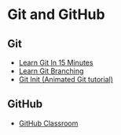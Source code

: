# Git and GitHub

## Git
- [Learn Git In 15 Minutes](https://youtu.be/USjZcfj8yxE)
- [Learn Git Branching](https://learngitbranching.js.org/?locale=zh_CN)
- [Git Init (Animated Git tutorial)](http://pel-daniel.github.io/git-init/)

## GitHub
- [GitHub Classroom](https://classroom.github.com/classrooms)